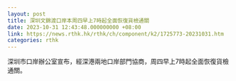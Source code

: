 ```yaml
---
layout: post
title: 深圳文錦渡口岸本周四早上7時起全面恢復貨檢通關
date: 2023-10-31 12:43:48.000000000 +08:00
link: https://news.rthk.hk/rthk/ch/component/k2/1725773-20231031.htm
categories: rthk
---
```


深圳市口岸辦公室宣布，經深港兩地口岸部門協商，周四早上7時起全面恢復貨檢通關。
